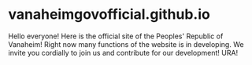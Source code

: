 # vanaheimgovofficial.github.io
Hello everyone! Here is the official site of the Peoples' Republic of Vanaheim!
Right now many functions of the website is in developing. We invite you cordially to join us and contribute for our development!
URA!
